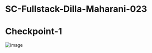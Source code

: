 # SC-Fullstack-Dilla-Maharani-023
# Checkpoint-1
![image](https://github.com/user-attachments/assets/223aacea-12ac-41f0-b77a-57da7c99029e)
